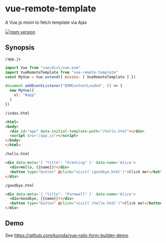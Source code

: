 # vue-remote-template

A Vue.js mixin to fetch template via Ajax

[![npm version](https://badge.fury.io/js/vue-remote-template.svg)](https://badge.fury.io/js/vue-remote-template)

## Synopsis

`/app.js`

```javascript
import Vue from "vue/dist/vue.esm"
import VueRemoteTemplate from "vue-remote-template"
const MyVue = Vue.extend({ mixins: [ VueRemoteTemplate ] })

document.addEventListener("DOMContentLoaded", () => {
  new MyVue({
    el: "#app"
  )
})
```

`/index.html`

```html
<html>
<body>
  <div id="app" data-initial-template-path="/hello.html"></div>
  <script src="/app.js"></script>
</body>
</html>
```

`/hello.html`

```html
<div data-meta='{ "title": "Greeting" }' data-name='Alice'>
  <div>Hello, {{name}}!</div>
  <button type="button" @click="visit('/goodbye.html')">Click me!</button>
</div>
```

`/goodbye.html`

```html
<div data-meta='{ "title": "Farewell" }' data-name='Alice'>
  <div>Goodbye, {{name}}!</div>
  <button type="button" @click="visit('/hello.html')">Click me!</button>
</div>
```

## Demo

See https://github.com/kuroda/vue-rails-form-builder-demo.
